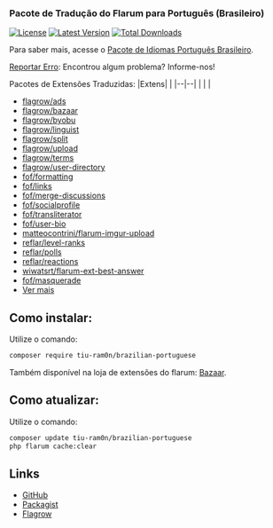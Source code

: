 ###  Pacote de Tradução do Flarum para Português (Brasileiro)

[![License](https://img.shields.io/github/license/tiuram0n/brazilian-portuguese.svg?color=orange)](LICENSE)
[![Latest Version](https://img.shields.io/github/release/tiuram0n/brazilian-portuguese.svg)](https://github.com/tiuram0n/brazilian-portuguese/releases)
[![Total Downloads](https://img.shields.io/packagist/dt/tiu-ram0n/brazilian-portuguese.svg)](https://packagist.org/packages/tiu-ram0n/brazilian-portuguese)

Para saber mais, acesse o [Pacote de Idiomas Português Brasileiro](https://discuss.flarum.org/d/18543-language-pack-portuguese-brazilian).

[Reportar Erro](https://github.com/tiuram0n/brazilian-portuguese/issues): Encontrou algum problema? Informe-nos!

Pacotes de Extensões Traduzidas:
|Extens|  |
|--|--|
|  |  |

 - [flagrow/ads](https://github.com/flagrow/ads)
 - [flagrow/bazaar](https://github.com/flagrow/bazaar)
 - [flagrow/byobu](https://github.com/flagrow/byobu)
 - [flagrow/linguist](https://github.com/flagrow/linguist)
 - [flagrow/split](https://github.com/flagrow/split)
 - [flagrow/upload](https://github.com/flagrow/upload)
 - [flagrow/terms](https://github.com/flagrow/terms)
 - [flagrow/user-directory](https://github.com/flagrow/user-directory)
 - [fof/formatting](https://github.com/FriendsOfFlarum/formatting)
 - [fof/links](https://github.com/FriendsOfFlarum/links)
 - [fof/merge-discussions](https://github.com/FriendsOfFlarum/merge-discussions)
 - [fof/socialprofile](https://github.com/FriendsOfFlarum/socialprofile)
 - [fof/transliterator](https://github.com/FriendsOfFlarum/transliterator)
 - [fof/user-bio](https://github.com/FriendsOfFlarum/user-bio)
 - [matteocontrini/flarum-imgur-upload](https://github.com/matteocontrini/flarum-imgur-upload)
 - [reflar/level-ranks](https://github.com/ReFlar/level-ranks)
 - [reflar/polls](https://github.com/ReFlar/polls)
 - [reflar/reactions](https://github.com/ReFlar/reactions)
 - [wiwatsrt/flarum-ext-best-answer](https://github.com/wiwatsrt/flarum-ext-best-answer)
 - [fof/masquerade](https://github.com/FriendsOfFlarum/masquerade)
 - [Ver mais](https://github.com/tiuram0n/brazilian-portuguese/tree/master/locale)

## Como instalar:

Utilize o comando:

```bash
composer require tiu-ram0n/brazilian-portuguese
```

Também disponível na loja de extensões do flarum: [Bazaar](https://flagrow.io/extensions/tiu-ram0n/brazilian-portuguese).

## Como atualizar:

Utilize o comando:

```bash
composer update tiu-ram0n/brazilian-portuguese
php flarum cache:clear
```

## Links

- [GitHub](https://github.com/tiuram0n/brazilian-portuguese "GitHub")
- [Packagist](https://packagist.org/packages/tiu-ram0n/brazilian-portuguese "Packagist")
- [Flagrow](https://flagrow.io/extensions/tiu-ram0n/brazilian-portuguese "Flarow")
<!--stackedit_data:
eyJoaXN0b3J5IjpbMTM5ODUzMTk3LDIzNzM3MTg0Ml19
-->